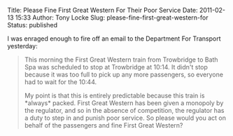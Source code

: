 Title: Please Fine First Great Western For Their Poor Service
Date: 2011-02-13 15:33
Author: Tony Locke
Slug: please-fine-first-great-western-for
Status: published

I was enraged enough to fire off an email to the Department For Transport yesterday:  

> This morning the First Great Western train from Trowbridge to Bath Spa was scheduled to stop at Trowbridge at 10:14. It didn't stop because it was too full to pick up any more passengers, so everyone had to wait for the 10:44.  
>   
> My point is that this is entirely predictable because this train is \*always\* packed. First Great Western has been given a monopoly by the regulator, and so in the absence of competition, the regulator has a duty to step in and punish poor service. So please would you act on behalf of the passengers and fine First Great Western?
